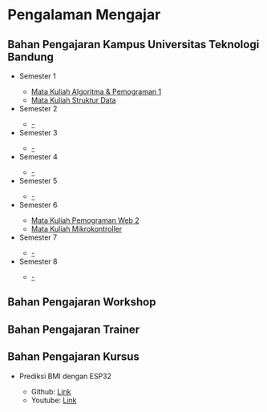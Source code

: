 # Pengalaman Mengajar

## Bahan Pengajaran Kampus Universitas Teknologi Bandung
<ul>
  <li>Semester 1</li>
  <ul>
    <li><a href="https://github.com/Muhammad-Ikhwan-Fathulloh/Algorithm-and-Programming-1-Course-Bank">Mata Kuliah Algoritma & Pemograman 1</a></li>
    <li><a href="https://github.com/Muhammad-Ikhwan-Fathulloh/Data-Structure-Course-Bank">Mata Kuliah Struktur Data</a></li>
  </ul>
  <li>Semester 2</li>
  <ul>
    <li><a href="">-</a></li>
  </ul>
  <li>Semester 3</li>
  <ul>
    <li><a href="">-</a></li>
  </ul>
  <li>Semester 4</li>
  <ul>
    <li><a href="">-</a></li>
  </ul>
  <li>Semester 5</li>
  <ul>
    <li><a href="">-</a></li>
  </ul>
  <li>Semester 6</li>
  <ul>
    <li><a href="https://github.com/Muhammad-Ikhwan-Fathulloh/Web-Programming-2-Course-Bank">Mata Kuliah Pemograman Web 2</a></li>
    <li><a href="https://github.com/Muhammad-Ikhwan-Fathulloh/Microcontroller-Course-Bank">Mata Kuliah Mikrokontroller</a></li>
  </ul>
  <li>Semester 7</li>
  <ul>
    <li><a href="">-</a></li>
  </ul>
  <li>Semester 8</li>
  <ul>
    <li><a href="">-</a></li>
  </ul>
</ul>

## Bahan Pengajaran Workshop

## Bahan Pengajaran Trainer

## Bahan Pengajaran Kursus
<ul>
  <li>Prediksi BMI dengan ESP32</li>
  <ul>
    <li>Github: <a href="https://github.com/koalaw4n/BMI-Prediction-with-ESP32">Link</a></li>
    <li>Youtube: <a href="">Link</a></li>
  </ul>
</ul>
